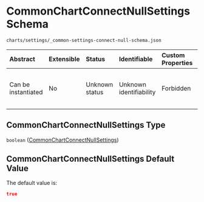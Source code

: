 # CommonChartConnectNullSettings Schema

```txt
charts/settings/_common-settings-connect-null-schema.json
```



| Abstract            | Extensible | Status         | Identifiable            | Custom Properties | Additional Properties | Access Restrictions | Defined In                                                                                                                            |
| :------------------ | :--------- | :------------- | :---------------------- | :---------------- | :-------------------- | :------------------ | :------------------------------------------------------------------------------------------------------------------------------------ |
| Can be instantiated | No         | Unknown status | Unknown identifiability | Forbidden         | Allowed               | none                | [\_common-settings-connect-null-schema.json](../out/charts/settings/_common-settings-connect-null-schema.json "open original schema") |

## CommonChartConnectNullSettings Type

`boolean` ([CommonChartConnectNullSettings](_common-settings-connect-null-schema.md))

## CommonChartConnectNullSettings Default Value

The default value is:

```json
true
```
